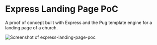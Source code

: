 # Express Landing Page PoC

A proof of concept built with Express and the Pug template engine for a landing page of a church.

![Screenshot of express-landing-page-poc](screencapture.png)
